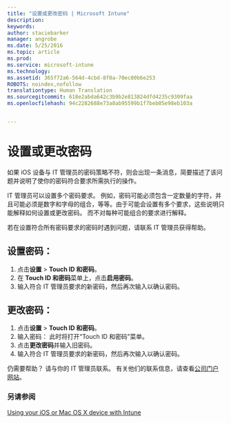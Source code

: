 ```yaml
---
title: "设置或更改密码 | Microsoft Intune"
description: 
keywords: 
author: staciebarker
manager: angrobe
ms.date: 5/25/2016
ms.topic: article
ms.prod: 
ms.service: microsoft-intune
ms.technology: 
ms.assetid: 365f72a6-564d-4cbd-8f0a-70ec80b6e253
ROBOTS: noindex,nofollow
translationtype: Human Translation
ms.sourcegitcommit: 618e2abda642c3b9b2e813824dfd4235c9309faa
ms.openlocfilehash: 94c2282688e73a8ab95599b1f7beb05e98eb103a


---
```


# 设置或更改密码

如果 iOS 设备与 IT 管理员的密码策略不符，则会出现一条消息，简要描述了该问题并说明了使你的密码符合要求所需执行的操作。

IT 管理员可以设置多个密码要求。 例如，密码可能必须包含一定数量的字符，并且可能必须是数字和字母的组合，等等。由于可能会设置有多个要求，这些说明只能解释如何设置或更改密码。 而不对每种可能组合的要求进行解释。

若在设置符合所有密码要求的密码时遇到问题，请联系 IT 管理员获得帮助。

## 设置密码：

1. 点击**设置**  >  **Touch ID 和密码**。
2. 在 **Touch ID 和密码**菜单上，点击**启用密码**。
3. 输入符合 IT 管理员要求的新密码，然后再次输入以确认密码。

## 更改密码：

1. 点击**设置**  >  **Touch ID 和密码**。
2. 输入密码： 此时将打开“Touch ID 和密码”菜单。
2. 点击**更改密码**并输入旧密码。
3. 输入符合 IT 管理员要求的新密码，然后再次输入以确认密码。

仍需要帮助？ 请与你的 IT 管理员联系。 有关他们的联系信息，请查看[公司门户网站](http://portal.manage.microsoft.com)。

### 另请参阅
[Using your iOS or Mac OS X device with Intune](using-your-ios-or-mac-os-x-device-with-intune.md)



<!--HONumber=Jul16_HO4-->


